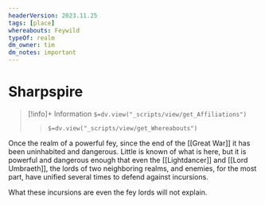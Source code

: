 ```yaml
---
headerVersion: 2023.11.25
tags: [place]
whereabouts: Feywild
typeOf: realm
dm_owner: tim
dm_notes: important
---
```

# Sharpspire
>[!info]+ Information
> `$=dv.view("_scripts/view/get_Affiliations")`
>> `$=dv.view("_scripts/view/get_Whereabouts")`

Once the realm of a powerful fey, since the end of the [[Great War]] it has been uninhabited and dangerous. Little is known of what is here, but it is powerful and dangerous enough that even the [[Lightdancer]] and [[Lord Umbraeth]], the lords of two neighboring realms, and enemies, for the most part, have unified several times to defend against incursions.

What these incursions are even the fey lords will not explain.
